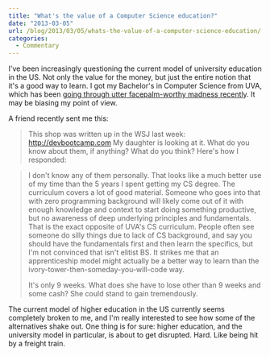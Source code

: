 ```yaml
---
title: "What's the value of a Computer Science education?"
date: "2013-03-05"
url: /blog/2013/03/05/whats-the-value-of-a-computer-science-education/
categories:
  - Commentary
---
```

I've been increasingly questioning the current model of university education in the US. Not only the value for the money, but just the entire notion that it's a good way to learn. I got my Bachelor's in Computer Science from UVA, which has been [going through utter facepalm-worthy madness recentl](http://www.washingtonpost.com/local/education/at-u-va-tensions-between-sullivan-and-dragas-hit-a-new-boiling-point/2013/03/01/6cf65212-810a-11e2-8074-b26a871b165a_print.html)y. It may be biasing my point of view.

A friend recently sent me this:

> This shop was written up in the WSJ last week: <http://devbootcamp.com> My daughter is looking at it. What do you know about them, if anything? What do you think?
Here's how I responded:

> I don't know any of them personally. That looks like a much better use of my time than the 5 years I spent getting my CS degree. The curriculum covers a lot of good material. Someone who goes into that with zero programming background will likely come out of it with enough knowledge and context to start doing something productive, but no awareness of deep underlying principles and fundamentals. That is the exact opposite of UVA's CS curriculum. People often see someone do silly things due to lack of CS background, and say you should have the fundamentals first and then learn the specifics, but I'm not convinced that isn't elitist BS. It strikes me that an apprenticeship model might actually be a better way to learn than the ivory-tower-then-someday-you-will-code way.
> 
> It's only 9 weeks. What does she have to lose other than 9 weeks and some cash? She could stand to gain tremendously.

The current model of higher education in the US currently seems completely broken to me, and I'm really interested to see how some of the alternatives shake out. One thing is for sure: higher education, and the university model in particular, is about to get disrupted. Hard. Like being hit by a freight train.


